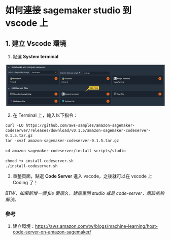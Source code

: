 # 如何連接 sagemaker studio 到 vscode 上

## 1. 建立 Vscode 環境

1. 點選 **System terminal**

![](./docs/sagemaker_home.png)

2. 在 Terminal 上，輸入以下指令：

```Shell
curl -LO https://github.com/aws-samples/amazon-sagemaker-codeserver/releases/download/v0.1.5/amazon-sagemaker-codeserver-0.1.5.tar.gz
tar -xvzf amazon-sagemaker-codeserver-0.1.5.tar.gz

cd amazon-sagemaker-codeserver/install-scripts/studio
 
chmod +x install-codeserver.sh
./install-codeserver.sh

```

3. 重整頁面，點選 **Code Server** 進入 vscode，之後就可以在 vscode 上 Coding 了！

*BTW，如果新增一個 file 要很久，建議重開 studio 或是 code-server，應該能夠解決。*


### 參考
1. 建立環境：https://aws.amazon.com/tw/blogs/machine-learning/host-code-server-on-amazon-sagemaker/


